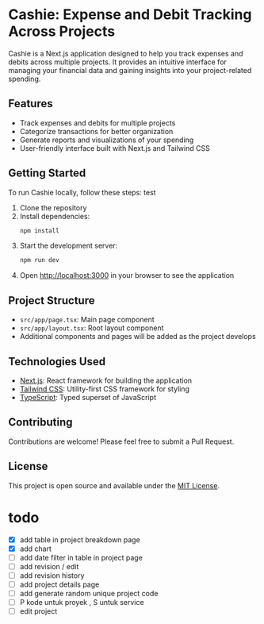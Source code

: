 # Cashie: Expense and Debit Tracking Across Projects

Cashie is a Next.js application designed to help you track expenses and debits across multiple projects. It provides an intuitive interface for managing your financial data and gaining insights into your project-related spending.

## Features

- Track expenses and debits for multiple projects
- Categorize transactions for better organization
- Generate reports and visualizations of your spending
- User-friendly interface built with Next.js and Tailwind CSS

## Getting Started

To run Cashie locally, follow these steps:
test

1. Clone the repository
2. Install dependencies:
   ```bash
   npm install
   ```
3. Start the development server:
   ```bash
   npm run dev
   ```
4. Open [http://localhost:3000](http://localhost:3000) in your browser to see the application

## Project Structure

- `src/app/page.tsx`: Main page component
- `src/app/layout.tsx`: Root layout component
- Additional components and pages will be added as the project develops

## Technologies Used

- [Next.js](https://nextjs.org/): React framework for building the application
- [Tailwind CSS](https://tailwindcss.com/): Utility-first CSS framework for styling
- [TypeScript](https://www.typescriptlang.org/): Typed superset of JavaScript

## Contributing

Contributions are welcome! Please feel free to submit a Pull Request.

## License

This project is open source and available under the [MIT License](LICENSE).

# todo

- [x] add table in project breakdown page
- [x] add chart
- [ ] add date filter in table in project page
- [ ] add revision / edit
- [ ] add revision history
- [ ] add project details page
- [ ] add generate random unique project code
- [ ] P kode untuk proyek , S untuk service
- [ ] edit project
